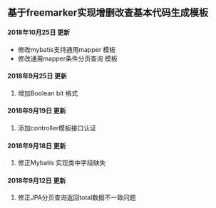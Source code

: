 ## 基于freemarker实现增删改查基本代码生成模板

#### 2018年10月25日 更新
- 修改mybatis支持通用mapper 模板
- 修改通用mapper条件分页查询 模板
#### 2018年9月25日 更新
1. 增加Boolean bit 格式
#### 2018年9月19日 更新
1. 添加controller模板接口认证

#### 2018年9月18日 更新
1. 修正Mybatis 实现类中字段缺失

#### 2018年9月12日 更新  
1. 修正JPA分页查询返回total数据不一致问题
